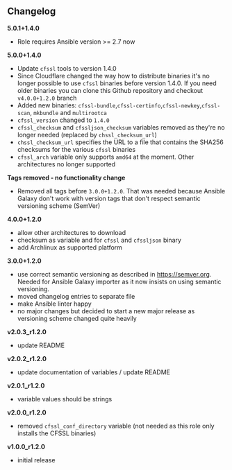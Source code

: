 Changelog
---------

**5.0.1+1.4.0**

- Role requires Ansible version >= 2.7 now

**5.0.0+1.4.0**

- Update `cfssl` tools to version 1.4.0
- Since Cloudflare changed the way how to distribute binaries it's no longer possible to use `cfssl` binaries before version 1.4.0. If you need older binaries you can clone this Github repository and checkout `v4.0.0+1.2.0` branch
- Added new binaries: `cfssl-bundle`,`cfssl-certinfo`,`cfssl-newkey`,`cfssl-scan`, `mkbundle` and `multirootca`
- `cfssl_version` changed to `1.4.0`
- `cfssl_checksum` and `cfssljson_checksum` variables removed as they're no longer needed (replaced by `chssl_checksum_url`)
- `chssl_checksum_url` specifies the URL to a file that contains the SHA256 checksums for the various `cfssl` binaries
- `cfssl_arch` variable only supports `amd64` at the moment. Other architectures no longer supported

**Tags removed - no functionality change**

- Removed all tags before `3.0.0+1.2.0`. That was needed because Ansible Galaxy don't work with version tags that don't respect semantic versioning scheme (SemVer)

**4.0.0+1.2.0**

- allow other architectures to download
- checksum as variable and for `cfssl` and `cfssljson` binary
- add Archlinux as supported platform

**3.0.0+1.2.0**

- use correct semantic versioning as described in https://semver.org. Needed for Ansible Galaxy importer as it now insists on using semantic versioning.
- moved changelog entries to separate file
- make Ansible linter happy
- no major changes but decided to start a new major release as versioning scheme changed quite heavily

**v2.0.3_r1.2.0**

- update README

**v2.0.2_r1.2.0**

- update documentation of variables / update README

**v2.0.1_r1.2.0**

- variable values should be strings

**v2.0.0_r1.2.0**

- removed `cfssl_conf_directory` variable (not needed as this role only installs the CFSSL binaries)

**v1.0.0_r1.2.0**

- initial release
